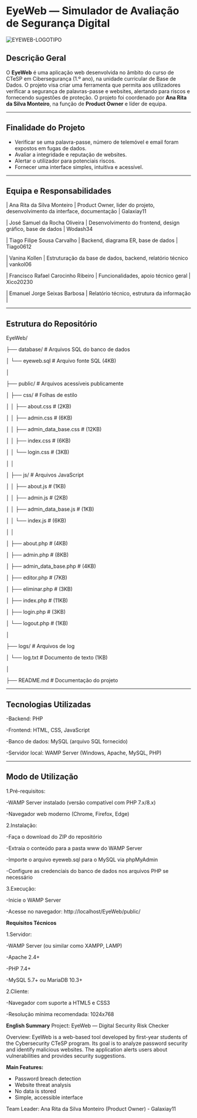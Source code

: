 # EyeWeb — Simulador de Avaliação de Segurança Digital
![EYEWEB-LOGOTIPO](https://github.com/user-attachments/assets/409fcb12-19e7-4f64-a9f6-8088e6e7531e)


## Descrição Geral

O **EyeWeb** é uma aplicação web desenvolvida no âmbito do curso de CTeSP em Cibersegurança (1.º ano), na unidade curricular de Base de Dados. O projeto visa criar uma ferramenta que permita aos utilizadores verificar a segurança de palavras-passe e websites, alertando para riscos e fornecendo sugestões de proteção. O projeto foi coordenado por **Ana Rita da Silva Monteiro**, na função de **Product Owner** e líder de equipa.

---

## Finalidade do Projeto

- Verificar se uma palavra-passe, número de telemóvel e email foram expostos em fugas de dados.
- Avaliar a integridade e reputação de websites.
- Alertar o utilizador para potenciais riscos.
- Fornecer uma interface simples, intuitiva e acessível.

---

## Equipa e Responsabilidades

| Ana Rita da Silva Monteiro | Product Owner, lider do projeto, desenvolvimento da interface, documentação | Galaxiay11


| José Samuel da Rocha Oliveira | Desenvolvimento do frontend, design gráfico, base de dados | Wodash34


| Tiago Filipe Sousa Carvalho | Backend, diagrama ER, base de dados | Tiago0612


| Vanina Kollen | Estruturação da base de dados, backend, relatório técnico | vankol06


| Francisco Rafael Carocinho Ribeiro | Funcionalidades, apoio técnico geral | Xico20230


| Emanuel Jorge Seixas Barbosa | Relatório técnico, estrutura da informação |

---

## Estrutura do Repositório
EyeWeb/

├── database/                 # Arquivos SQL do banco de dados


│   └── eyeweb.sql            # Arquivo fonte SQL (4KB)


│


├── public/                   # Arquivos acessíveis publicamente


│   ├── css/                  # Folhas de estilo


│   │   ├── about.css         # (2KB)


│   │   ├── admin.css         # (6KB)


│   │   ├── admin_data_base.css # (12KB)


│   │   ├── index.css         # (6KB)


│   │   └── login.css         # (3KB)


│   │


│   ├── js/                   # Arquivos JavaScript


│   │   ├── about.js          # (1KB)


│   │   ├── admin.js          # (2KB)


│   │   ├── admin_data_base.js # (1KB)


│   │   └── index.js          # (6KB)


│   │


│   ├── about.php             # (4KB)


│   ├── admin.php             # (8KB)


│   ├── admin_data_base.php   # (4KB)


│   ├── editor.php            # (7KB)


│   ├── eliminar.php          # (3KB)


│   ├── index.php             # (11KB)

│   ├── login.php             # (3KB)


│   └── logout.php            # (1KB)


│


├── logs/                     # Arquivos de log


│   └── log.txt               # Documento de texto (1KB)


│

├── README.md                 # Documentação do projeto



---

## Tecnologias Utilizadas

-Backend: PHP

-Frontend: HTML, CSS, JavaScript

-Banco de dados: MySQL (arquivo SQL fornecido)

-Servidor local: WAMP Server (Windows, Apache, MySQL, PHP)

---

## Modo de Utilização
1.Pré-requisitos:
   
-WAMP Server instalado (versão compatível com PHP 7.x/8.x)

-Navegador web moderno (Chrome, Firefox, Edge)

2.Instalação:

-Faça o download do ZIP do repositório

-Extraia o conteúdo para a pasta www do WAMP Server

-Importe o arquivo eyeweb.sql para o MySQL via phpMyAdmin

-Configure as credenciais do banco de dados nos arquivos PHP se necessário


3.Execução:

-Inicie o WAMP Server

-Acesse no navegador: http://localhost/EyeWeb/public/


**Requisitos Técnicos**

1.Servidor:

-WAMP Server (ou similar como XAMPP, LAMP)

-Apache 2.4+

-PHP 7.4+

-MySQL 5.7+ ou MariaDB 10.3+

2.Cliente:

-Navegador com suporte a HTML5 e CSS3

-Resolução mínima recomendada: 1024x768


**English Summary**
Project: EyeWeb — Digital Security Risk Checker

Overview:
EyeWeb is a web-based tool developed by first-year students of the Cybersecurity CTeSP program. Its goal is to analyze password security and identify malicious websites. The application alerts users about vulnerabilities and provides security suggestions.

**Main Features:**

- Password breach detection
- Website threat analysis
- No data is stored
- Simple, accessible interface


Team Leader: Ana Rita da Silva Monteiro (Product Owner) - Galaxiay11
